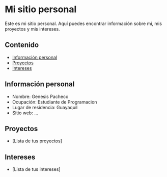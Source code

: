 # Mi sitio personal
Este es mi sitio personal. Aquí puedes encontrar información sobre mí, mis proyectos y mis intereses.
## Contenido
* [Información personal](#información-personal)
* [Proyectos](#proyectos)
* [Intereses](#intereses)
## Información personal
* Nombre: Genesis Pacheco
* Ocupación: Estudiante de Programacion
* Lugar de residencia: Guayaquil
* Sitio web: ...
## Proyectos
* [Lista de tus proyectos]
## Intereses
* [Lista de tus intereses]
